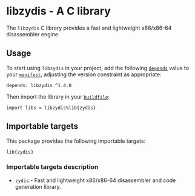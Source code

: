 # libzydis - A C library

The `libzydis` C library provides a fast and lightweight x86/x86-64 disassembler engine.

## Usage

To start using `libzydis` in your project, add the following [`depends`](https://build2.org/bpkg/doc/build2-package-manager-manual.xhtml#manifest-package-depends) value to your [`manifest`](https://build2.org/bpkg/doc/build2-package-manager-manual.xhtml#manifests), adjusting the version constraint as appropriate:

```
depends: libzydis ^1.4.0
```

Then import the library in your [`buildfile`](https://build2.org/build2/doc/build2-build-system-manual.xhtml#intro-lang):

```
import libs = libzydis%lib{zydis}
```

## Importable targets

This package provides the following importable targets:

```
lib{zydis}
```

### Importable targets description

* `zydis` - Fast and lightweight x86/x86-64 disassembler and code generation library.

